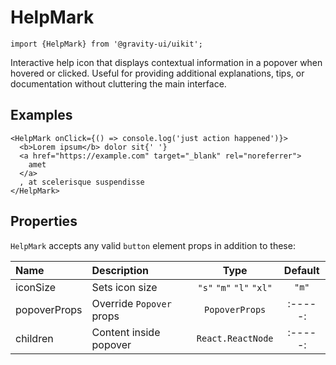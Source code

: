 <!--GITHUB_BLOCK-->

# HelpMark

<!--/GITHUB_BLOCK-->

```tsx
import {HelpMark} from '@gravity-ui/uikit';
```

Interactive help icon that displays contextual information in a popover when hovered or clicked. Useful for providing additional explanations, tips, or documentation without cluttering the main interface.

## Examples

<!--LANDING_BLOCK

<ExampleBlock
    code={`
<HelpMark onClick={() => console.log('just action happened')}>
    <b>Lorem ipsum</b> dolor sit{' '}
    <a href="https://example.com" target="_blank" rel="noreferrer">
        amet
    </a>
    , at scelerisque suspendisse
</HelpMark>
`}
>
<UIKit.HelpMark onClick={() => console.log('just action happened')}>
    <b>Lorem ipsum</b> dolor sit{' '}
    <a href="https://example.com" target="_blank" rel="noreferrer">
        amet
    </a>
    , at scelerisque suspendisse
</UIKit.HelpMark>
</ExampleBlock>

LANDING_BLOCK-->

<!--GITHUB_BLOCK-->

```tsx
<HelpMark onClick={() => console.log('just action happened')}>
  <b>Lorem ipsum</b> dolor sit{' '}
  <a href="https://example.com" target="_blank" rel="noreferrer">
    amet
  </a>
  , at scelerisque suspendisse
</HelpMark>
```

<!--/GITHUB_BLOCK-->

## Properties

`HelpMark` accepts any valid `button` element props in addition to these:

| Name         | Description              |           Type           | Default |
| :----------- | :----------------------- | :----------------------: | :-----: |
| iconSize     | Sets icon size           | `"s"` `"m"` `"l"` `"xl"` |  `"m"`  |
| popoverProps | Override `Popover` props |      `PopoverProps`      | :-----: |
| children     | Content inside popover   |    `React.ReactNode`     | :-----: |

